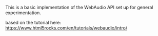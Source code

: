 This is a basic implementation of the WebAudio API set up for general experimentation.

based on the tutorial here: https://www.html5rocks.com/en/tutorials/webaudio/intro/
